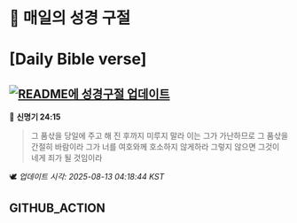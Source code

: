 # 🙏 매일의 성경 구절
# [Daily Bible verse]
## [![README에 성경구절 업데이트](https://github.com/DONGSUKA/first_test/actions/workflows/update-readme-bible.yml/badge.svg)](https://github.com/DONGSUKA/first_test/actions/workflows/update-readme-bible.yml)
<!-- START_BIBLE_VERSE -->
📖 **신명기 24:15**
> 그 품삯을 당일에 주고 해 진 후까지 미루지 말라 이는 그가 가난하므로 그 품삯을 간절히 바람이라 그가 너를 여호와께 호소하지 않게하라 그렇지 않으면 그것이 네게 죄가 될 것임이라

🕊️ _업데이트 시각: 2025-08-13 04:18:44 KST_
  <!-- END_BIBLE_VERSE -->
## GITHUB_ACTION
